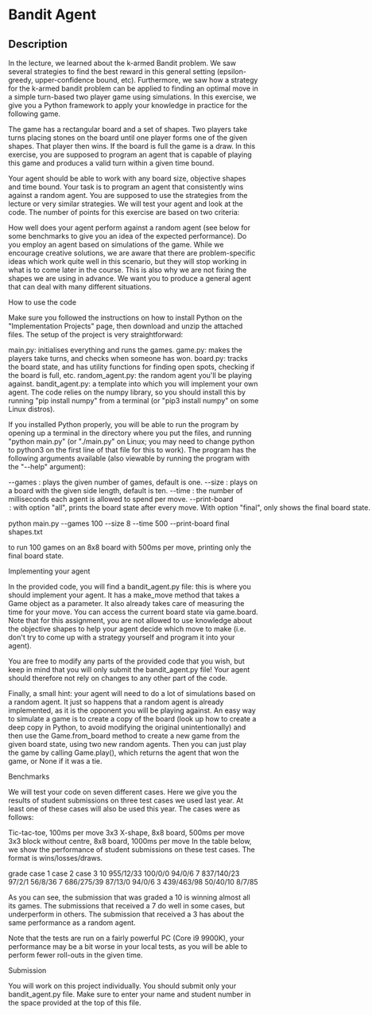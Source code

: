 # Bandit Agent

## Description

In the lecture, we learned about the k-armed Bandit problem. We saw several strategies to find the best reward in this general setting (epsilon-greedy, upper-confidence bound, etc). Furthermore, we saw how a strategy for the k-armed bandit problem can be applied to finding an optimal move in a simple turn-based two player game using simulations. In this exercise, we give you a Python framework to apply your knowledge in practice for the following game.

The game has a rectangular board and a set of shapes. Two players take turns placing stones on the board until one player forms one of the given shapes. That player then wins. If the board is full the game is a draw. In this exercise, you are supposed to program an agent that is capable of playing this game and produces a valid turn within a given time bound.

Your agent should be able to work with any board size, objective shapes and time bound. Your task is to program an agent that consistently wins against a random agent. You are supposed to use the strategies from the lecture or very similar strategies. We will test your agent and look at the code. The number of points for this exercise are based on two criteria:

How well does your agent perform against a random agent (see below for some benchmarks to give you an idea of the expected performance).
Do you employ an agent based on simulations of the game.
While we encourage creative solutions, we are aware that there are problem-specific ideas which work quite well in this scenario, but they will stop working in what is to come later in the course. This is also why we are not fixing the shapes we are using in advance. We want you to produce a general agent that can deal with many different situations.



How to use the code

Make sure you followed the instructions on how to install Python on the "Implementation Projects" page, then download and unzip the attached files. The setup of the project is very straightforward:

main.py: initialises everything and runs the games.
game.py: makes the players take turns, and checks when someone has won.
board.py: tracks the board state, and has utility functions for finding open spots, checking if the board is full, etc.
random_agent.py: the random agent you'll be playing against.
bandit_agent.py: a template into which you will implement your own agent.
The code relies on the numpy library, so you should install this by running "pip install numpy" from a terminal (or "pip3 install numpy" on some Linux distros).

If you installed Python properly, you will be able to run the program by opening up a terminal in the directory where you put the files, and running "python main.py" (or "./main.py" on Linux; you may need to change python to python3 on the first line of that file for this to work). The program has the following arguments available (also viewable by running the program with the "--help" argument):

--games <number> : plays the given number of games, default is one.
--size <number>: plays on a board with the given side length, default is ten.
--time <number>: the number of milliseconds each agent is allowed to spend per move.
--print-board <option>: with option "all", prints the board state after every move. With option "final", only shows the final board state. When this argument is not given, no board state will be printed.
--parallel <number>: if present, the program will run the given number of games in parallel. It is recommended to only use this when you're ready to do large-scale tests, as it makes debugging harder.
positional argument "objectives": the path to a file containing the objective shapes. A file shapes.txt is provided to show what this looks like, but we will use different shapes when testing your submission.
So, for example, you might run the program like this:

python main.py --games 100 --size 8 --time 500 --print-board final shapes.txt

to run 100 games on an 8x8 board with 500ms per move, printing only the final board state.



Implementing your agent

In the provided code, you will find a bandit_agent.py file: this is where you should implement your agent. It has a make_move method that takes a Game object as a parameter. It also already takes care of measuring the time for your move. You can access the current board state via game.board. Note that for this assignment, you are not allowed to use knowledge about the objective shapes to help your agent decide which move to make (i.e. don't try to come up with a strategy yourself and program it into your agent).

You are free to modify any parts of the provided code that you wish, but keep in mind that you will only submit the bandit_agent.py file! Your agent should therefore not rely on changes to any other part of the code.

Finally, a small hint: your agent will need to do a lot of simulations based on a random agent. It just so happens that a random agent is already implemented, as it is the opponent you will be playing against. An easy way to simulate a game is to create a copy of the board (look up how to create a deep copy in Python, to avoid modifying the original unintentionally) and then use the Game.from_board method to create a new game from the given board state, using two new random agents. Then you can just play the game by calling Game.play(), which returns the agent that won the game, or None if it was a tie.



Benchmarks

We will test your code on seven different cases. Here we give you the results of student submissions on three test cases we used last year. At least one of these cases will also be used this year. The cases were as follows:

Tic-tac-toe, 100ms per move
3x3 X-shape, 8x8 board, 500ms per move
3x3 block without centre, 8x8 board, 1000ms per move
In the table below, we show the performance of student submissions on these test cases. The format is wins/losses/draws.

grade	case 1	case 2	case 3
10	955/12/33	100/0/0	94/0/6
7	837/140/23	97/2/1	56/8/36
7	686/275/39	87/13/0	94/0/6
3	439/463/98	50/40/10	8/7/85

As you can see, the submission that was graded a 10 is winning almost all its games. The submissions that received a 7 do well in some cases, but underperform in others. The submission that received a 3 has about the same performance as a random agent.

Note that the tests are run on a fairly powerful PC (Core i9 9900K), your performance may be a bit worse in your local tests, as you will be able to perform fewer roll-outs in the given time.



Submission

You will work on this project individually. You should submit only your bandit_agent.py file. Make sure to enter your name and student number in the space provided at the top of this file.
